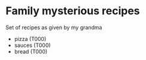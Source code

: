 # Family mysterious recipes

Set of recipes as given by my grandma

* pizza (T000)
* sauces (T000)
* bread (T000)
